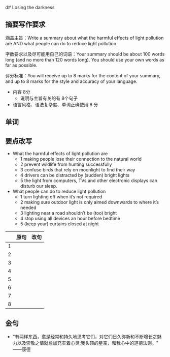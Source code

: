 d# Losing the darkness

## 摘要写作要求
涵盖主旨：Write a summary about what the harmful effects of light pollution are AND what people can 
do to reduce light pollution.

字数要求以及尽可能用自己的词语：Your summary should be about 100 words long (and no more than 120 words long). You 
should use your own words as far as possible.

评分标准：You will receive up to 8 marks for the content of your summary, and up to 8 marks for the style and 
accuracy of your language.
- 内容 8分 
  - 说明与主旨有关的有 8个句子 
- 语言风格、语法复杂度、单词正确使用 8 分
  
## 单词

## 要点改写
- What the harmful effects of light pollution are 
  - 1 making people lose their connection to the natural world 
  - 2 prevent wildlife from hunting successfully 
  - 3 confuse birds that rely on moonlight to find their way 
  - 4 drivers can be distracted by (sudden) bright lights 
  - 5 the light from computers, TVs and other electronic displays can disturb our sleep.
- What people can do to reduce light pollution 
  - 1 turn lighting off when it’s not required 
  - 2 making sure outdoor light is only aimed downwards to where it’s needed 
  - 3 lighting near a road shouldn’t be (too) bright 
  - 4 stop using all devices an hour before bedtime 
  - 5 (keep your) curtains closed at night
    
||原句|改句|
|----|----|----|
| 1|   |   |
| 2|   |   |
| 3|   |   |
| 4|   |   |
| 5|   |   |
| 6|   |   |
| 7|   |   |
| 8|   |   |




## 金句
- "有两样东西，愈是经常和持久地思考它们，对它们日久弥新和不断增长之魅力以及崇敬之情就愈加充实着心灵:我头顶的星空，和我心中的道德法则。" ——康德

